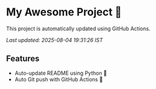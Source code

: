 # My Awesome Project 🚀

This project is automatically updated using GitHub Actions.

_Last updated: 2025-08-04 19:31:26 IST_

## Features
- Auto-update README using Python 🐍
- Auto Git push with GitHub Actions 🤖
